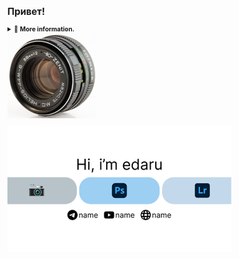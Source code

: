 ## Привет!
<div align='left' id="More_information">
    <details>
        <summary align="left">📁 <strong>More information.</strong></summary>
        <ul align="left">
            <li>🔭 I am currently working on both soft and hard skills.</li>
            <li>🌱 I am currently studying</li>
            <li>👯 I will be happy to join your projects!</li>
            <li>🤔 I would be very grateful if you would join me.</li>
            <li>😄 Pronouns: <code>[Nikita, Nikitos, Nik, Naivrick]</code></li>
            <li>⚡ Fun fact: <strong>I'm a red-haired person.</strong></li>
        </ul>
    </details>
</div>

<img src="https://github.com/eddaru/ed_gif/blob/main/985c70c60d24e640da55fa004fbe8efb.jpg" width="200">


![](https://github.com/eddaru/ed_gif/blob/main/Flow%204%40512p-25fps.gif)
<!--
**eddaru/eddaru** is a ✨ _special_ ✨ repository because its `README.md` (this file) appears on your GitHub profile.

Here are some ideas to get you started:

- 🔭 I’m currently working on ...
- 🌱 I’m currently learning ...
- 👯 I’m looking to collaborate on ...
- 🤔 I’m looking for help with ...
- 💬 Ask me about ...
- 📫 How to reach me: ...
- 😄 Pronouns: ...
- ⚡ Fun fact: ...
-->
